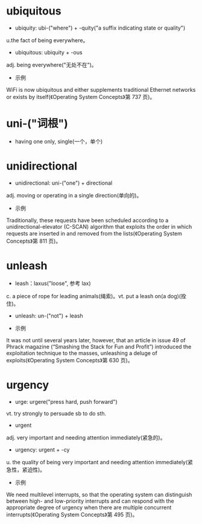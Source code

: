 # ubiquitous

- ubiquity: ubi-("where") + -quity("a suffix indicating state or quality")

u.the fact of being everywhere。

- ubiquitous: ubiquity + -ous

adj. being everywhere("无处不在")。

- 示例

WiFi is now ubiquitous and either supplements traditional Ethernet networks or exists by itself(《Operating System Concepts》第 737 页)。

# uni-("词根")

- having one only, single(一个，单个)

# unidirectional

- unidirectional: uni-("one") + directional

adj. moving or operating in a single direction(单向的)。

- 示例

Traditionally, these requests have been scheduled according to a unidirectional-elevator (C-SCAN) algorithm that exploits the order in which requests are inserted in and removed from the lists(《Operating System Concepts》第 811 页)。

# unleash

- leash：laxus("loose", 参考 lax)

c. a piece of rope for leading animals(绳索)。vt. put a leash on(a dog)(拴住)。

- unleash: un-("not") + leash

- 示例

It was not until several years later, however, that an article in issue 49 of Phrack magazine (“Smashing the Stack for Fun and Profit”) introduced the exploitation technique to the masses, unleashing a deluge of exploits(《Operating System Concepts》第 630 页)。

# urgency

- urge: urgere("press hard, push forward")

vt. try strongly to persuade sb to do sth.

-  urgent

adj. very important and needing attention immediately(紧急的)。

- urgency: urgent + -cy

u. the quality of being very important and needing attention immediately(紧急性，紧迫性)。

- 示例

We need multilevel interrupts, so that the operating system can distinguish between high- and low-priority interrupts and can respond with the appropriate degree of urgency when there are multiple concurrent interrupts(《Operating System Concepts》第 495 页)。